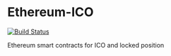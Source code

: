 # Ethereum-ICO

[![Build Status](https://travis-ci.com/celer-network/Ethereum-ICO.svg?token=367o3XxBHVpEHCQyniUK&branch=master)](https://travis-ci.com/celer-network/Ethereum-ICO)

Ethereum smart contracts for ICO and locked position
